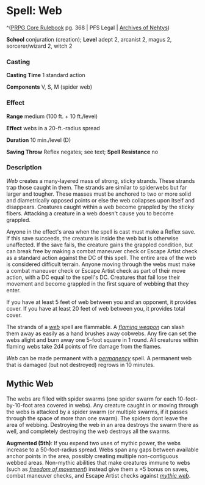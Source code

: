 # Spell: Web

^([PRPG Core Rulebook][ss-web] pg. 368 | PFS Legal | [Archives of Nehtys][sn-web])

**School** conjuration (creation); **Level** adept 2, arcanist 2, magus 2, sorcerer/wizard 2, witch 2

### Casting

**Casting Time** 1 standard action  

**Components** V, S, M (spider web)

### Effect

**Range** medium (100 ft. + 10 ft./level)  

**Effect** webs in a 20-ft.-radius spread  

**Duration** 10 min./level (D)  

**Saving Throw** Reflex negates; see text; **Spell Resistance** no

### Description

_Web_ creates a many-layered mass of strong, sticky strands. These strands trap those caught in them. The strands are similar to spiderwebs but far larger and tougher. These masses must be anchored to two or more solid and diametrically opposed points or else the web collapses upon itself and disappears. Creatures caught within a web become grappled by the sticky fibers. Attacking a creature in a web doesn't cause you to become grappled.  

Anyone in the effect's area when the spell is cast must make a Reflex save. If this save succeeds, the creature is inside the web but is otherwise unaffected. If the save fails, the creature gains the grappled condition, but can break free by making a combat maneuver check or Escape Artist check as a standard action against the DC of this spell. The entire area of the web is considered difficult terrain. Anyone moving through the webs must make a combat maneuver check or Escape Artist check as part of their move action, with a DC equal to the spell's DC. Creatures that fail lose their movement and become grappled in the first square of webbing that they enter.  

If you have at least 5 feet of web between you and an opponent, it provides cover. If you have at least 20 feet of web between you, it provides total cover.  

The strands of a _[web]_ spell are flammable. A _[flaming weapon]_ can slash them away as easily as a hand brushes away cobwebs. Any fire can set the webs alight and burn away one 5-foot square in 1 round. All creatures within flaming webs take 2d4 points of fire damage from the flames.  

_Web_ can be made permanent with a _[permanency]_ spell. A permanent web that is damaged (but not destroyed) regrows in 10 minutes.

## Mythic Web

The webs are filled with spider swarms (one spider swarm for each 10-foot-by-10-foot area covered in webs). Any creature caught in or moving through the webs is attacked by a spider swarm (or multiple swarms, if it passes through the space of more than one swarm). The spiders dont leave the area of webbing. Destroying the web in an area destroys the swarm there as well, and completely destroying the web destroys all the swarms.  

**Augmented (5th)**: If you expend two uses of mythic power, the webs increase to a 50-foot-radius spread. Webs span any gaps between available anchor points in the area, possibly creating multiple non-contiguous webbed areas. Non-mythic abilities that make creatures immune to webs (such as _[freedom of movement]_) instead give them a +5 bonus on saves, combat maneuver checks, and Escape Artist checks against _[mythic web]_.

[ss-web]: http://paizo.com/pathfinderRPG/v57
[sn-web]: http://www.archivesofnethys.com/SpellDisplay.aspx?ItemName=Web
[flaming weapon]: http://www.archivesofnethys.com/SpellDisplay.aspx?ItemName=flaming%20weapon
[freedom of movement]: http://www.archivesofnethys.com/SpellDisplay.aspx?ItemName=freedom%20of%20movement
[permanency]: http://www.archivesofnethys.com/SpellDisplay.aspx?ItemName=permanency
[web]: http://www.archivesofnethys.com/SpellDisplay.aspx?ItemName=web
[mythic web]: http://www.archivesofnethys.com/SpellDisplay.aspx?ItemName=mythic%20web